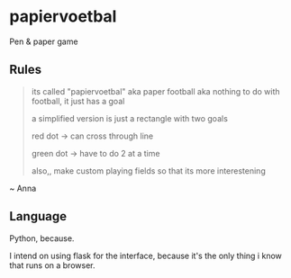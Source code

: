 # papiervoetbal
Pen &amp; paper game

## Rules

> its called "papiervoetbal" aka paper football aka nothing to do with football, it just has a goal
> 
> a simplified version is just a rectangle with two goals
> 
> red dot -> can cross through line
> 
> green dot -> have to do 2 at a time
> 
> also,, make custom playing fields so that its more interestening

~ Anna

## Language

Python, because.

I intend on using flask for the interface, because it's the only thing i know that runs on a browser.